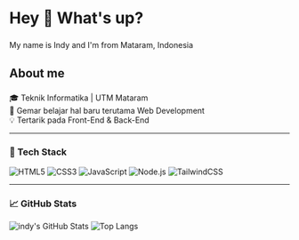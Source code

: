 <h1 align="left">Hey 👋 What's up?</h1>

###

<p align="left">My name is Indy and I'm from Mataram, Indonesia</p>

###

<h2 align="left">About me</h2>

###

🎓 Teknik Informatika | UTM Mataram  
🌱 Gemar belajar hal baru terutama Web Development  
💡 Tertarik pada Front-End & Back-End  

---

### 🔧 Tech Stack
![HTML5](https://img.shields.io/badge/html5-E34F26?style=flat&logo=html5&logoColor=white)
![CSS3](https://img.shields.io/badge/css3-1572B6?style=flat&logo=css3&logoColor=white)
![JavaScript](https://img.shields.io/badge/javascript-F7DF1E?style=flat&logo=javascript&logoColor=black)
![Node.js](https://img.shields.io/badge/node.js-339933?style=flat&logo=node.js&logoColor=white)
![TailwindCSS](https://img.shields.io/badge/tailwindcss-06B6D4?style=flat&logo=tailwind-css&logoColor=white)

---

### 📈 GitHub Stats
![indy's GitHub Stats](https://github-readme-stats.vercel.app/api?username=krnwndy&show_icons=true&theme=radical)
![Top Langs](https://github-readme-stats.vercel.app/api/top-langs/?username=krnwndy&layout=compact&theme=radical)

